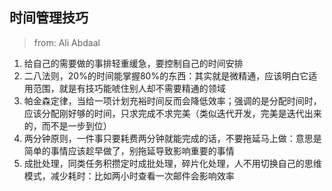 

## 时间管理技巧

> from: Ali Abdaal

1. 给自己的需要做的事排轻重缓急，要控制自己的时间安排
2. 二八法则，20%的时间能掌握80%的东西：其实就是微精通，应该明白它适用范围，就是有技巧能唬住别人却不需要精通的领域
3. 帕金森定律，当给一项计划充裕时间反而会降低效率；强调的是分配时间时，应该分配刚好够的时间，只求完成不求完美（类似迭代开发，完美是迭代出来的，而不是一步到位）
4. 两分钟原则，一件事只要耗费两分钟就能完成的话，不要拖延马上做：意思是简单的事情应该趁早做了，别拖延导致影响重要的事情
5. 成批处理，同类任务积攒定时成批处理，碎片化处理，人不用切换自己的思维模式，减少耗时：比如两小时查看一次邮件会影响效率

